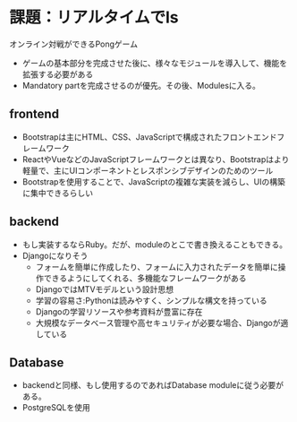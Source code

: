 # 課題：リアルタイムでls
オンライン対戦ができるPongゲーム

- ゲームの基本部分を完成させた後に、様々なモジュールを導入して、機能を拡張する必要がある
- Mandatory partを完成させるのが優先。その後、Modulesに入る。

## frontend
- Bootstrapは主にHTML、CSS、JavaScriptで構成されたフロントエンドフレームワーク
- ReactやVueなどのJavaScriptフレームワークとは異なり、Bootstrapはより軽量で、主にUIコンポーネントとレスポンシブデザインのためのツール
- Bootstrapを使用することで、JavaScriptの複雑な実装を減らし、UIの構築に集中できるらしい


## backend
- もし実装するならRuby。だが、moduleのとこで書き換えることもできる。
- Djangoになりそう
  - フォームを簡単に作成したり、フォームに入力されたデータを簡単に操作できるようにしてくれる、多機能なフレームワークがある
  - DjangoではMTVモデルという設計思想
  - 学習の容易さ:Pythonは読みやすく、シンプルな構文を持っている
  - Djangoの学習リソースや参考資料が豊富に存在
  - 大規模なデータベース管理や高セキュリティが必要な場合、Djangoが適している


## Database
- backendと同様、もし使用するのであればDatabase moduleに従う必要がある。
- PostgreSQLを使用
